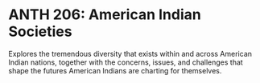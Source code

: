 # ANTH 206: American Indian Societies

Explores the tremendous diversity that exists within and across American Indian nations, together with the concerns, issues, and challenges that shape the futures American Indians are charting for themselves.